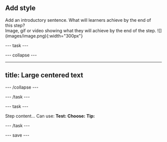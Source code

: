 ## Add style

<div style="display: flex; flex-wrap: wrap">
<div style="flex-basis: 200px; flex-grow: 1; margin-right: 15px;">
Add an introductory sentence. What will learners achieve by the end of this step?
</div>
<div>
Image, gif or video showing what they will achieve by the end of the step. ![](images/image.png){:width="300px"}
</div>
</div>

--- task ---

--- collapse ---

---
title: Large centered text
---



--- /collapse ---

--- /task ---

--- task ---

Step content... 
Can use:
**Test:**
**Choose:**
**Tip:**

--- /task ---

--- save ---